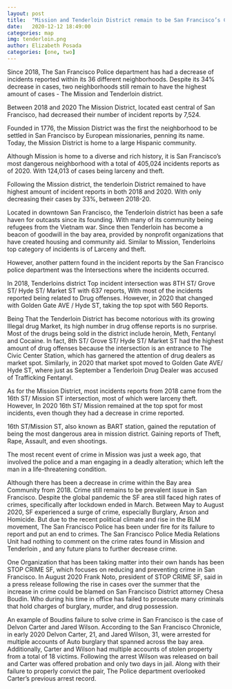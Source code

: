 ```yaml
---
layout: post
title:  "Mission and Tenderloin District remain to be San Francisco’s Crime Hot Spots"
date:   2020-12-12 18:49:00
categories: map
img: tenderloin.png
author: Elizabeth Posada
categories: [one, two]
---
```


Since 2018, The San Francisco Police department has had a decrease of incidents reported within its 36 different neighborhoods. Despite its 34% decrease in cases, two neighborhoods still remain to have the highest amount of cases - The Mission and Tenderloin district.

Between 2018 and 2020 The Mission District, located east central of San Francisco, had decreased their number of incident reports by 7,524. 

Founded in 1776, the Mission District was the first the neighborhood to be settled in San Francisco by European missionaries, penning its name. Today, the Mission District is home to a large Hispanic community.

Although Mission is home to a diverse and rich history, it is San Francisco’s most dangerous neighborhood with a total of 405,024 incidents reports as of 2020.  With 124,013 of cases being larceny and theft. 

Following the Mission district, the tenderloin District remained to have highest amount of incident reports in both 2018 and 2020. With only decreasing their cases by 33%, between 2018-20. 

 Located in downtown San Francisco, the Tenderloin district has been a safe haven for outcasts since its founding. With many of its community being refugees from the Vietnam war. Since then Tenderloin has become a beacon of goodwill in the bay area, provided by nonprofit organizations that have created housing and community aid. Similar to Mission, Tenderloins top category of incidents is of Larceny and theft.

However, another pattern found in the incident reports by the San Francisco police department was the Intersections where the incidents occurred.

In 2018, Tenderloins district Top incident intersection was 8TH ST/ Grove ST/ Hyde ST/ Market ST with 637 reports, With most of the incidents reported being related to Drug offenses. However, in 2020 that changed with Golden Gate AVE / Hyde ST, taking the top spot with 560 Reports. 

Being That the Tenderloin District has become notorious with its growing Illegal drug Market, its high number in drug offense reports is no surprise. Most of the drugs being sold in the district include heroin, Meth, Fentanyl and Cocaine. In fact, 8th ST/ Grove ST/ Hyde ST/ Market ST had the highest amount of drug offenses because the intersection is an entrance to The Civic Center Station, which has garnered the attention of drug dealers as market spot. Similarly, in 2020 that market spot moved to Golden Gate AVE/ Hyde ST, where just as September a Tenderloin Drug Dealer was accused of Trafficking Fentanyl.

As for the Mission District, most incidents reports from 2018 came from the 16th ST/ Mission ST intersection, most of which were larceny theft.  However, In 2020 16th ST/ Mission remained at the top spot for most incidents, even though they had a decrease in crime reported.





 




16th ST/Mission ST, also known as BART station, gained the reputation of being the most dangerous area in mission district. Gaining reports of Theft, Rape, Assault, and even shootings. 

The most recent event of crime in Mission was just a week ago, that involved the police and a man engaging in a deadly alteration; which left the man in a life-threatening condition.

Although there has been a decrease in crime within the Bay area Community from 2018. Crime still remains to be prevalent issue in San Francisco.  Despite the global pandemic the SF area still faced high rates of crimes, specifically after lockdown ended in March. Between May to August 2020, SF experienced a surge of crime, especially Burglary, Arson and Homicide. But due to the recent political climate and rise in the BLM movement, The San Francisco Police has been under fire for its failure to report and put an end to crimes. 
The San Francisco Police Media Relations Unit had nothing to comment on the crime rates found in Mission and Tenderloin , and any future plans to further decrease crime.

One Organization that has been taking matter into their own hands has been STOP CRIME SF, which focuses on reducing and preventing crime in San Francisco. In August 2020 Frank Noto, president of STOP CRIME SF, said in a press release following the rise in cases over the summer that the increase in crime could be blamed on San Francisco District attorney Chesa Boudin. Who during his time in office has failed to prosecute many criminals that hold charges of burglary, murder, and drug possession.

An example of Boudins failure to solve crime in San Francisco is the case of Delvon Carter and Jared Wilson. According to the San Francisco Chronicle, in early 2020 Delvon Carter, 21, and Jared Wilson, 31, were arrested for multiple accounts of Auto burglary that spanned across the bay area. Additionally, Carter and Wilson had multiple accounts of stolen property from a total of 18 victims. Following the arrest Wilson was released on bail and Carter was offered probation and only two days in jail. Along with their failure to properly convict the pair, The Police department overlooked Carter’s previous arrest record.
